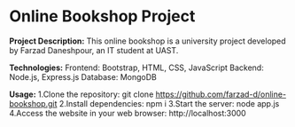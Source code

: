 # Online Bookshop Project

**Project Description:**
This online bookshop is a university project developed by Farzad Daneshpour, an IT student at UAST.

**Technologies:**
Frontend: Bootstrap, HTML, CSS, JavaScript
Backend: Node.js, Express.js
Database: MongoDB

**Usage:**
1.Clone the repository:
git clone https://github.com/farzad-d/online-bookshop.git
2.Install dependencies:
npm i
3.Start the server:
node app.js
4.Access the website in your web browser:
http://localhost:3000

